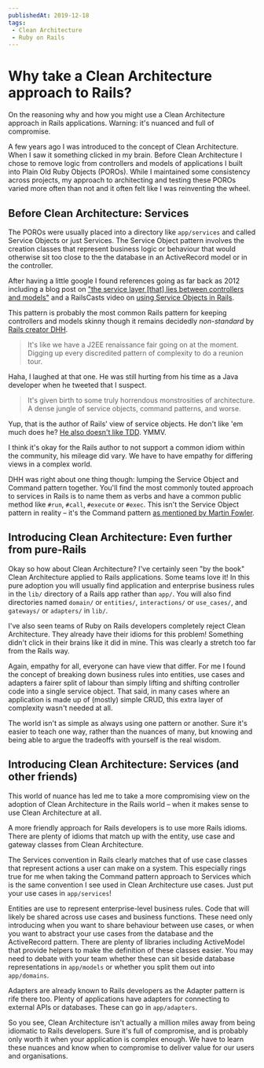 ```yaml
---
publishedAt: 2019-12-18
tags:
 - Clean Architecture
 - Ruby on Rails
---
```


# Why take a Clean Architecture approach to Rails?

On the reasoning why and how you might use a Clean Architecture approach in Rails applications. Warning: it's nuanced and full of compromise.

A few years ago I was introduced to the concept of Clean Architecture. When I saw it something clicked in my brain. Before Clean Architecture I chose to remove logic from controllers and models of applications I built into Plain Old Ruby Objects (POROs). While I maintained some consistency across projects, my approach to architecting and testing these POROs varied more often than not and it often felt like I was reinventing the wheel.

## Before Clean Architecture: Services

The POROs were usually placed into a directory like `app/services` and called Service Objects or just Services. The Service Object pattern involves the creation classes that represent business logic or behaviour that would otherwise sit too close to the the database in an ActiveRecord model or in the controller.

After having a little google I found references going as far back as 2012 including a blog post on ["the service layer \[that\] lies between controllers and models"](https://blog.carbonfive.com/2012/01/10/does-my-rails-app-need-a-service-layer/) and a RailsCasts video on [using Service Objects in Rails](http://railscasts.com/episodes/398-service-objects).

This pattern is probably the most common Rails pattern for keeping controllers and models skinny though it remains decidedly *non-standard* by [Rails creator DHH](https://twitter.com/dhh/status/280717161029328896).

> It's like we have a J2EE renaissance fair going on at the moment. Digging up every discredited pattern of complexity to do a reunion tour.

Haha, I laughed at that one. He was still hurting from his time as a Java developer when he tweeted that I suspect.

> It's given birth to some truly horrendous monstrosities of architecture. A dense jungle of service objects, command patterns, and worse.

Yup, that is the author of Rails' view of service objects. He don't like 'em much does he? [He also doesn't like TDD](https://dhh.dk/2014/tdd-is-dead-long-live-testing.html). YMMV.

I think it's okay for the Rails author to not support a common idiom within the community, his mileage did vary. We have to have empathy for differing views in a complex world.

DHH was right about one thing though: lumping the Service Object and Command pattern together. You'll find the most commonly touted approach to services in Rails is to name them as verbs and have a common public method like `#run`, `#call`, `#execute` or `#exec`. This isn't the Service Object pattern in reality – it's the Command pattern [as mentioned by Martin Fowler](https://gist.github.com/blaix/5764401).

## Introducing Clean Architecture: Even further from pure-Rails

Okay so how about Clean Architecture? I've certainly seen "by the book" Clean Architecture applied to Rails applications. Some teams love it! In this pure adoption you will usually find application and enterprise business rules in the `lib/` directory of a Rails app rather than `app/`. You will also find directories named `domain/` or `entities/`, `interactions/` or `use_cases/`, and `gateways/` or `adapters/` in `lib/`.

I've also seen teams of Ruby on Rails developers completely reject Clean Architecture. They already have their idioms for this problem! Something didn't click in their brains like it did in mine. This was clearly a stretch too far from the Rails way.

Again, empathy for all, everyone can have view that differ. For me I found the concept of breaking down business rules into entities, use cases and adapters a fairer split of labour than simply lifting and shifting controller code into a single service object. That said, in many cases where an application is made up of (mostly) simple CRUD, this extra layer of complexity wasn't needed at all.

The world isn't as simple as always using one pattern or another. Sure it's easier to teach one way, rather than the nuances of many, but knowing and being able to argue the tradeoffs with yourself is the real wisdom.

## Introducing Clean Architecture: Services (and other friends)

This world of nuance has led me to take a more compromising view on the adoption of Clean Architecture in the Rails world – when it makes sense to use Clean Architecture at all.

A more friendly approach for Rails developers is to use more Rails idioms. There are plenty of idioms that match up with the entity, use case and gateway classes from Clean Architecture.

The Services convention in Rails clearly matches that of use case classes that represent actions a user can make on a system. This especially rings true for me when taking the Command pattern approach to Services which is the same convention I see used in Clean Architecture use cases. Just put your use cases in `app/services`!

Entities are use to represent enterprise-level business rules. Code that will likely be shared across use cases and business functions. These need only introducing when you want to share behaviour between use cases, or when you want to abstract your use cases from the database and the ActiveRecord pattern. There are plenty of libraries including ActiveModel that provide helpers to make the definition of these classes easier. You may need to debate with your team whether these can sit beside database representations in `app/models` or whether you split them out into `app/domains`.

Adapters are already known to Rails developers as the Adapter pattern is rife there too. Plenty of applications have adapters for connecting to external APIs or databases. These can go in `app/adapters`.

So you see, Clean Architecture isn't actually a million miles away from being idiomatic to Rails developers. Sure it's full of compromise, and is probably only worth it when your application is complex enough. We have to learn these nuances and know when to compromise to deliver value for our users and organisations.
